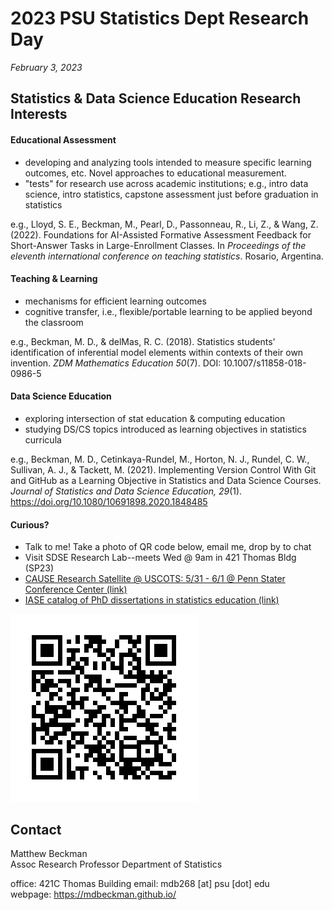 # 2023 PSU Statistics Dept Research Day

*February 3, 2023*

## Statistics & Data Science Education Research Interests

#### Educational Assessment

  - developing and analyzing tools intended to measure specific learning outcomes, etc. Novel approaches to educational measurement.
  - "tests" for research use across academic institutions; e.g., intro data science, intro statistics, capstone assessment just before graduation in statistics

e.g., Lloyd, S. E., Beckman, M., Pearl, D., Passonneau, R., Li, Z., & Wang, Z. (2022). Foundations for AI-Assisted Formative Assessment Feedback for Short-Answer Tasks in Large-Enrollment Classes. In *Proceedings of the eleventh international conference on teaching statistics*. Rosario, Argentina.


#### Teaching & Learning

  - mechanisms for efficient learning outcomes
  - cognitive transfer, i.e., flexible/portable learning to be applied beyond the classroom

e.g.,	Beckman, M. D., & delMas, R. C. (2018). Statistics students' identification of inferential model elements within contexts of their own invention. *ZDM Mathematics Education 50*(7). DOI: 10.1007/s11858-018-0986-5

#### Data Science Education

  - exploring intersection of stat education & computing education
  - studying DS/CS topics introduced as learning objectives in statistics curricula

e.g., Beckman, M. D., Cetinkaya-Rundel, M., Horton, N. J., Rundel, C. W., Sullivan, A. J., & Tackett, M. (2021). Implementing Version Control With Git and GitHub as a Learning Objective in Statistics and Data Science Courses.  *Journal of Statistics and Data Science Education, 29*(1). https://doi.org/10.1080/10691898.2020.1848485
  
  
#### Curious?

  - Talk to me! Take a photo of QR code below, email me, drop by to chat
  - Visit SDSE Research Lab--meets Wed @ 9am in 421 Thomas Bldg (SP23)
  - [CAUSE Research Satellite @ USCOTS: 5/31 - 6/1 @ Penn Stater Conference Center (link)](https://www.causeweb.org/cause/uscots/uscots23)
  - [IASE catalog of PhD dissertations in statistics education (link)](https://iase-web.org/Publications.php?p=Dissertations)


![This resource page: mdbeckman.github.io/2023-PSU-Stat-Research-Day/](frame.png)



## Contact

Matthew Beckman  
Assoc Research Professor
Department of Statistics  

office: 421C Thomas Building
email: mdb268 [at] psu [dot] edu  
webpage: <https://mdbeckman.github.io/>
